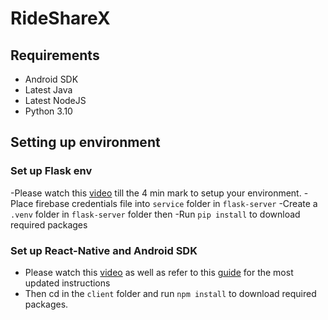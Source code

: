 # RideShareX
## Requirements
- Android SDK
- Latest Java
- Latest NodeJS
- Python 3.10

## Setting up environment
### Set up Flask env
-Please watch this [video](https://www.youtube.com/watch?v=7LNl2JlZKHA) till the 4 min mark to setup your environment.
-Place firebase credentials file into `service` folder in `flask-server`
-Create a `.venv` folder in `flask-server` folder then
-Run `pip install` to download required packages

### Set up React-Native and Android SDK
- Please watch this [video](https://www.youtube.com/watch?v=oorfevovPWw) as well as refer to this [guide](https://reactnative.dev/docs/environment-setup?guide=native) for the most updated instructions
- Then cd in the `client` folder and run `npm install` to download required packages.
